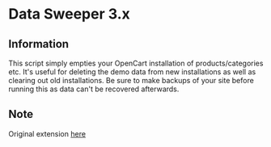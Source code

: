# Data Sweeper 3.x

## Information

This script simply empties your OpenCart installation of products/categories etc. It's useful for deleting the demo data from new installations as well as clearing out old installations. Be sure to make backups of your site before running this as data can't be recovered afterwards.

## Note

Original extension <a href="https://www.opencart.com/index.php?route=marketplace/extension/info&extension_id=18110" target="_blank">here</a>